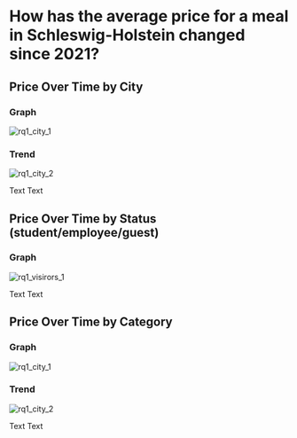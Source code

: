 # How has the average price for a meal in Schleswig-Holstein changed since 2021? 

## Price Over Time by City

### Graph
![rq1_city_1](https://github.com/jonasweinschuetz/data_science_projekt/assets/59099913/1bc7cb1d-f8db-49bc-9240-cc0e7d682dc6)

### Trend
![rq1_city_2](https://github.com/jonasweinschuetz/data_science_projekt/assets/59099913/adbc7d75-cb3f-4c90-9511-ab8e65464fbc)

Text Text

## Price Over Time by Status (student/employee/guest)
### Graph
![rq1_visirors_1](https://github.com/jonasweinschuetz/data_science_projekt/assets/59099913/ff53bbbf-0f61-470a-8e90-d4f04b52bd34)

Text Text

## Price Over Time by Category

### Graph
![rq1_city_1](https://github.com/jonasweinschuetz/data_science_projekt/assets/59099913/4fe56428-6914-4304-b9b0-07c36e5caaf5)

### Trend
![rq1_city_2](https://github.com/jonasweinschuetz/data_science_projekt/assets/59099913/ff1086e8-9d51-40e3-b2bd-1a0cce1f9707)

Text Text
